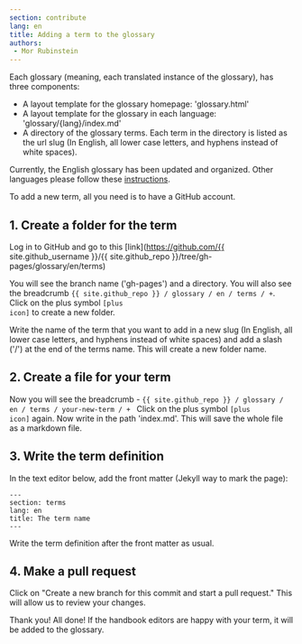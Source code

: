 ```yaml
---
section: contribute
lang: en
title: Adding a term to the glossary
authors:
 - Mor Rubinstein
---
```


<p class="lead">Each glossary (meaning, each translated instance of the glossary), has three components:</p>

* A layout template for the glossary homepage: 'glossary.html'
* A layout template for the glossary in each language: 'glossary/{lang}/index.md'
* A directory of the glossary terms. Each term in the directory is listed as the url slug (In English, all lower case letters, and hyphens instead of white spaces).

Currently, the English glossary has been updated and organized. Other languages please follow these [instructions](http://opendatahandbook.org/contribute/translate-glossary/).

To add a new term, all you need is to have a GitHub account.

## 1. Create a folder for the term

Log in to GitHub and go to this [link](https://github.com/{{ site.github_username }}/{{ site.github_repo }}/tree/gh-pages/glossary/en/terms)

You will see the branch name ('gh-pages') and a directory. You will also see the breadcrumb `{{ site.github_repo }} / glossary / en / terms / +`. Click on the plus symbol <code class="icon-plus"><span>[plus icon]</span></code> to create a new folder.

Write the name of the term that you want to add in a new slug (In English, all lower case letters, and hyphens instead of white spaces) and add a slash ('/') at the end of the terms name. This will create a new folder name.

## 2. Create a file for your term

Now you will see the breadcrumb - `{{ site.github_repo }} / glossary / en / terms / your-new-term / + ` Click on the plus symbol <code class="icon-plus"><span>[plus icon]</span></code> again. Now write in the path 'index.md'. This will save the whole file as a markdown file.

## 3. Write the term definition

In the text editor below, add the front matter (Jekyll way to mark the page):

    ---
    section: terms
    lang: en
    title: The term name
    ---

Write the term definition after the front matter as usual.

## 4. Make a pull request

Click on "Create a new branch for this commit and start a pull request." This will allow us to review your changes.

Thank you! All done! If the handbook editors are happy with your term, it will be added to the glossary.
